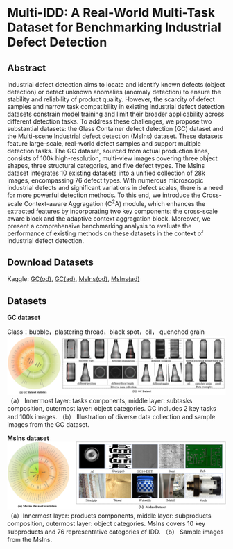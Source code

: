 # Multi-IDD: A Real-World Multi-Task Dataset for Benchmarking Industrial Defect Detection

## Abstract

Industrial defect detection aims to locate and identify known defects $\mathrm{(}$object detection$\mathrm{)}$ or detect unknown anomalies $\mathrm{(}$anomaly detection$\mathrm{)}$ to ensure the stability and reliability of product quality. However, the scarcity of defect samples and narrow task compatibility in existing industrial defect detection datasets constrain model training and limit their broader applicability across different detection tasks. To address these challenges, we propose two substantial datasets: the Glass Container defect detection $\mathrm{(}$GC$\mathrm{)}$ dataset and the Multi-scene Industrial defect detection $\mathrm{(}$MsIns$\mathrm{)}$ dataset. These datasets feature large-scale, real-world defect samples and support multiple detection tasks. The GC dataset, sourced from actual production lines, consists of 100k high-resolution, multi-view images covering three object shapes, three structural categories, and five defect types. The MsIns dataset integrates 10 existing datasets into a unified collection of 28k images, encompassing 76 defect types. With numerous microscopic industrial defects and significant variations in defect scales, there is a need for more powerful detection methods. To this end, we introduce the Cross-scale Context-aware Aggragation $\mathrm{(}$$\text{C}^{2}\text{A}$$\mathrm{)}$ module, which enhances the extracted features by incorporating two key components: the cross-scale aware block and the adaptive context aggragation block. Moreover, we present a comprehensive benchmarking analysis to evaluate the performance of existing methods on these datasets in the context of industrial defect detection. 

## Download Datasets

Kaggle: [GC(od)](https://drive.google.com/file/d/19KMM8YQasQuuBEun-qaS_wBSc03Npf5R/view?usp=sharing), [GC(ad)](https://drive.google.com/file/d/15EkvLsmj_2PEBsOGCcwlwAbpum6_NHF3/view?usp=sharing), [MsIns(od)](https://drive.google.com/file/d/1PV-XmHUJh9jNL_tmjEalAklir_o1OL_9/view?usp=sharing), [MsIns(ad)](https://drive.google.com/file/d/1Taz7N8LIjGgQiQ-kbvQ_aJQKGoTuHDtV/view?usp=sharing)
         

## Datasets
**GC dataset**

Class：bubble，plastering thread，black spot，oil， quenched grain
![示例图片](images/GC.png)
（a） Innermost layer: tasks components, middle layer: subtasks composition, outermost layer: object categories. GC includes 2 key tasks and 100k images.
（b） Illustration of diverse data collection and sample images from the GC dataset.

**MsIns dataset**
![示例图片](images/MsIns.png)
（a）Innermost layer: products components, middle layer: subproducts composition, outermost layer: object categories. MsIns covers 10 key subproducts and 76 representative categories of IDD.
（b） Sample images from the MsIns.

